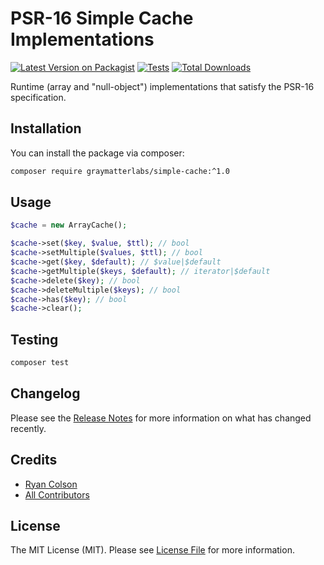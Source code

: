 # PSR-16 Simple Cache Implementations

[![Latest Version on Packagist](https://img.shields.io/packagist/v/graymatterlabs/simple-cache.svg?style=flat-square)](https://packagist.org/packages/graymatterlabs/simple-cache)
[![Tests](https://github.com/graymatterlabs/simple-cache/actions/workflows/run-tests.yml/badge.svg?branch=master)](https://github.com/graymatterlabs/simple-cache/actions/workflows/run-tests.yml)
[![Total Downloads](https://img.shields.io/packagist/dt/graymatterlabs/simple-cache.svg?style=flat-square)](https://packagist.org/packages/graymatterlabs/simple-cache)

Runtime (array and "null-object") implementations that satisfy the PSR-16 specification.

## Installation

You can install the package via composer:

```bash
composer require graymatterlabs/simple-cache:^1.0
```

## Usage

```php
$cache = new ArrayCache();

$cache->set($key, $value, $ttl); // bool
$cache->setMultiple($values, $ttl); // bool
$cache->get($key, $default); // $value|$default
$cache->getMultiple($keys, $default); // iterator|$default
$cache->delete($key); // bool
$cache->deleteMultiple($keys); // bool
$cache->has($key); // bool
$cache->clear();
```

## Testing

```bash
composer test
```

## Changelog

Please see the [Release Notes](../../releases) for more information on what has changed recently.

## Credits

- [Ryan Colson](https://github.com/ryancco)
- [All Contributors](../../contributors)

## License

The MIT License (MIT). Please see [License File](LICENSE.md) for more information.
